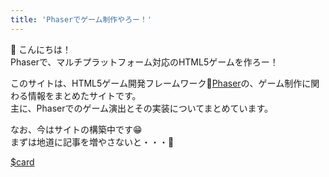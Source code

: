 ```yaml
---
title: 'Phaserでゲーム制作やろー！'
---
```


:wave: こんにちは！  
Phaserで、マルチプラットフォーム対応のHTML5ゲームを作ろー！

このサイトは、HTML5ゲーム開発フレームワーク:rocket:[Phaser](https://phaser.io/)の、ゲーム制作に関わる情報をまとめたサイトです。  
主に、Phaserでのゲーム演出とその実装についてまとめています。  

なお、今はサイトの構築中です:grin:  
まずは地道に記事を増やさないと・・・:sheep: 

[$card](https://github.com/JaeYeopHan/gatsby-remark-link-card)

<!-- 
# Phaserとは

Phaserを使ったこと無い人向けのページです

# 「Phaser初心者向け」ページ

「Phaser初心者だけど、最低限一通り使いこなせるようになりたい！」という人向けのページです。  
Phaser初心者が最初に読むべきページ「導入から、使い方まで」

# 「脱Phaser初心者」した人向けのページ

「基本的な使い方はわかったよ！」という人向けのページです。

# 「Phser中級者」向けのページ

「Phaserを徹底的に極めたい！」という人向けのページです。

# 「Phaserをマスターしたい人」向けのページ

「Phaserを０から全て知りつくしたい！」という人向けのページです。

 -->
